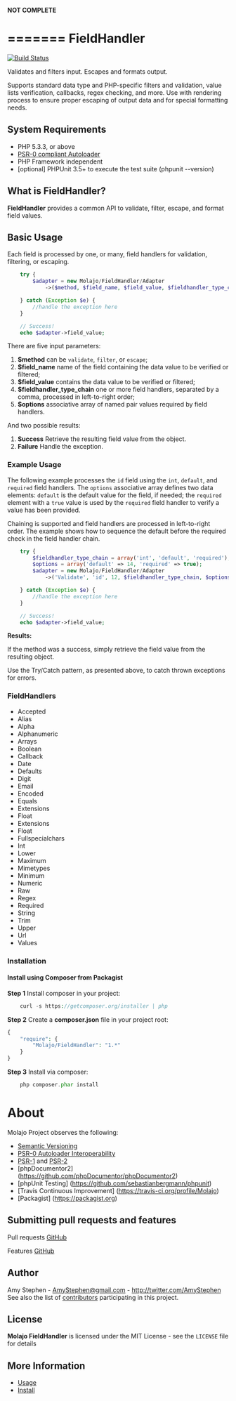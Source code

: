 **NOT COMPLETE**

=======
FieldHandler
=======

[![Build Status](https://travis-ci.org/Molajo/FieldHandler.png?branch=master)](https://travis-ci.org/Molajo/FieldHandler)

Validates and filters input. Escapes and formats output.

Supports standard data type and PHP-specific filters and validation, value lists verification, callbacks, regex checking, and more.
 Use with rendering process to ensure proper escaping of output data and for special formatting needs.

## System Requirements ##

* PHP 5.3.3, or above
* [PSR-0 compliant Autoloader](https://github.com/php-fig/fig-standards/blob/master/accepted/PSR-0.md)
* PHP Framework independent
* [optional] PHPUnit 3.5+ to execute the test suite (phpunit --version)

## What is FieldHandler? ##

**FieldHandler** provides a common API to validate, filter, escape, and format field values.

## Basic Usage ##

Each field is processed by one, or many, field handlers for validation, filtering, or escaping.

```php
    try {
        $adapter = new Molajo/FieldHandler/Adapter
            ->($method, $field_name, $field_value, $fieldhandler_type_chain, $options);

    } catch (Exception $e) {
        //handle the exception here
    }

    // Success!
    echo $adapter->field_value;
```

There are five input parameters:

1. **$method** can be `validate`, `filter`, or `escape`;
2. **$field_name** name of the field containing the data value to be verified or filtered;
3. **$field_value** contains the data value to be verified or filtered;
4. **$fieldhandler_type_chain** one or more field handlers, separated by a comma, processed in left-to-right order;
5. **$options** associative array of named pair values required by field handlers.

And two possible results:

1. **Success** Retrieve the resulting field value from the object.
2. **Failure** Handle the exception.

### Example Usage ###

The following example processes the `id` field using the `int`, `default`, and `required` field handlers.
The `options` associative array defines two data elements: `default` is the default value for the field, if needed;
the `required` element with a `true` value is used by the `required` field handler to verify a value has been
 provided.

Chaining is supported and field handlers are processed in left-to-right order. The example shows how to sequence
 the default before the required check in the field handler chain.

```php
    try {
        $fieldhandler_type_chain = array('int', 'default', 'required');
        $options = array('default' => 14, 'required' => true);
        $adapter = new Molajo/FieldHandler/Adapter
            ->('Validate', 'id', 12, $fieldhandler_type_chain, $options);

    } catch (Exception $e) {
        //handle the exception here
    }

    // Success!
    echo $adapter->field_value;

```
**Results:**

If the method was a success, simply retrieve the field value from the resulting object.

Use the Try/Catch pattern, as presented above, to catch thrown exceptions for errors.

### FieldHandlers ###

* Accepted
* Alias
* Alpha
* Alphanumeric
* Arrays
* Boolean
* Callback
* Date
* Defaults
* Digit
* Email
* Encoded
* Equals
* Extensions
* Float
* Extensions
* Float
* Fullspecialchars
* Int
* Lower
* Maximum
* Mimetypes
* Minimum
* Numeric
* Raw
* Regex
* Required
* String
* Trim
* Upper
* Url
* Values

### Installation

#### Install using Composer from Packagist

**Step 1** Install composer in your project:

```php
    curl -s https://getcomposer.org/installer | php
```

**Step 2** Create a **composer.json** file in your project root:

```php
{
    "require": {
        "Molajo/FieldHandler": "1.*"
    }
}
```

**Step 3** Install via composer:

```php
    php composer.phar install
```

About
=====

Molajo Project observes the following:

 * [Semantic Versioning](http://semver.org/)
 * [PSR-0 Autoloader Interoperability](https://github.com/php-fig/fig-standards/blob/master/accepted/PSR-0.md)
 * [PSR-1](https://github.com/php-fig/fig-standards/blob/master/accepted/PSR-1-basic-coding-standard.md)
 and [PSR-2](https://github.com/php-fig/fig-standards/blob/master/accepted/PSR-2-coding-style-guide.md)
 * [phpDocumentor2] (https://github.com/phpDocumentor/phpDocumentor2)
 * [phpUnit Testing] (https://github.com/sebastianbergmann/phpunit)
 * [Travis Continuous Improvement] (https://travis-ci.org/profile/Molajo)
 * [Packagist] (https://packagist.org)


Submitting pull requests and features
------------------------------------

Pull requests [GitHub](https://github.com/Molajo/FieldHandler/pulls)

Features [GitHub](https://github.com/Molajo/FieldHandler/issues)

Author
------

Amy Stephen - <AmyStephen@gmail.com> - <http://twitter.com/AmyStephen><br />
See also the list of [contributors](https://github.com/Molajo/FieldHandler/contributors) participating in this project.

License
-------

**Molajo FieldHandler** is licensed under the MIT License - see the `LICENSE` file for details

More Information
----------------
- [Usage](/FieldHandler/.dev/Doc/Extend.md)
- [Install](/FieldHandler/.dev/Doc/Install.md)
